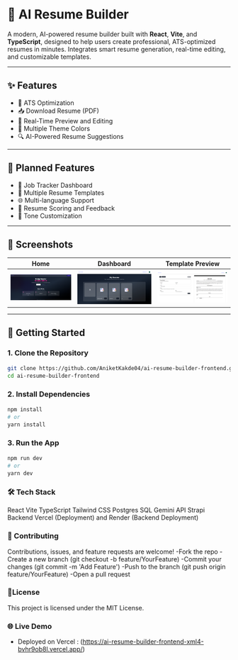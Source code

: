 # 🧠 AI Resume Builder

A modern, AI-powered resume builder built with **React**, **Vite**, and **TypeScript**, designed to help users create professional, ATS-optimized resumes in minutes. Integrates smart resume generation, real-time editing, and customizable templates.

---

## ✨ Features

- 📄 ATS Optimization  
- 📥 Download Resume (PDF)  
- 📝 Real-Time Preview and Editing  
- 🌈 Multiple Theme Colors  
- 🔍 AI-Powered Resume Suggestions 

---

## 🔮 Planned Features

- 💼 Job Tracker Dashboard  
- 🎨 Multiple Resume Templates
- 🌐 Multi-language Support  
- 🎯 Resume Scoring and Feedback  
- 💬 Tone Customization  

---

## 📸 Screenshots

| Home | Dashboard | Template Preview |
|------|-----------|------------------|
| ![Home](public/screenshots/homepage.png) | ![Dashboard](public/screenshots/dashboard.png) | ![Template](public/screenshots/preview.png) |

---

## 🚀 Getting Started

### 1. Clone the Repository

```bash
git clone https://github.com/AniketKakde04/ai-resume-builder-frontend.git
cd ai-resume-builder-frontend
```

### 2. Install Dependencies
```bash
npm install
# or
yarn install
```

### 3. Run the App
```bash
npm run dev
# or
yarn dev
```

### 🛠 Tech Stack
React
Vite
TypeScript
Tailwind CSS
Postgres SQL
Gemini API
Strapi Backend
Vercel (Deployment) and Render (Backend Deployment)

### 🤝 Contributing
Contributions, issues, and feature requests are welcome!
-Fork the repo
-Create a new branch (git checkout -b feature/YourFeature)
-Commit your changes (git commit -m 'Add Feature')
-Push to the branch (git push origin feature/YourFeature)
-Open a pull request

### 📄License
This project is licensed under the MIT License.



### 🌐 Live Demo
- Deployed on Vercel : (https://ai-resume-builder-frontend-xml4-bvhr9ob8l.vercel.app/)


